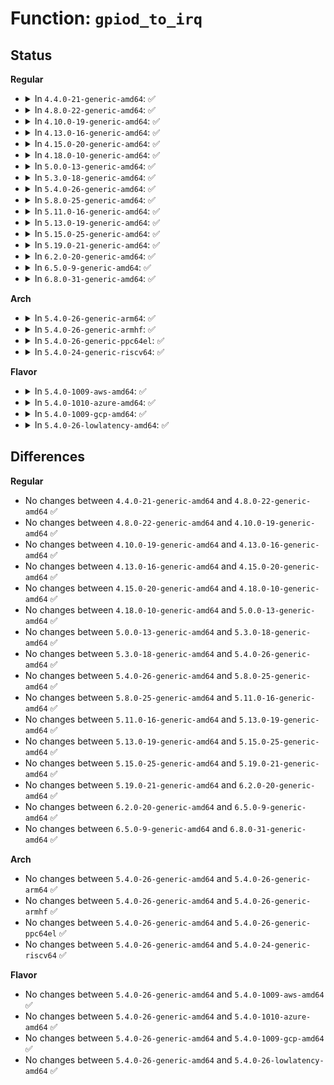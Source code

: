 # Function: <code>gpiod_to_irq</code>

## Status
<b>Regular</b>
<ul>
<li>
<details>
<summary>In <code>4.4.0-21-generic-amd64</code>: ✅</summary>

```c
int gpiod_to_irq(const struct gpio_desc * desc)
```

```json
{
  "name": "gpiod_to_irq",
  "collision_type": "Unique Global",
  "inline_type": "No",
  "funcs": [
    {
      "addr": 18446744071583187408,
      "name": "gpiod_to_irq",
      "external": true,
      "loc": "drivers/gpio/gpiolib.c:1597",
      "file": "drivers/gpio/gpiolib.c",
      "inline": "seen, unknown",
      "caller_inline": [],
      "caller_func": [
        "drivers/gpio/gpiolib-sysfs.c:gpio_is_visible",
        "drivers/gpio/gpiolib-sysfs.c:gpio_sysfs_request_irq",
        "drivers/gpio/gpiolib-acpi.c:acpi_gpiochip_request_interrupt",
        "drivers/gpio/gpiolib-acpi.c:acpi_dev_gpio_irq_get",
        "drivers/mfd/arizona-irq.c:arizona_irq_init",
        "drivers/mfd/arizona-irq.c:arizona_irq_init",
        "drivers/mfd/arizona-irq.c:arizona_irq_init",
        "drivers/mfd/intel_soc_pmic_core.c:intel_soc_pmic_i2c_probe",
        "drivers/usb/phy/phy-generic.c:usb_phy_generic_probe",
        "drivers/usb/phy/phy-generic.c:usb_phy_generic_probe",
        "drivers/mmc/core/slot-gpio.c:mmc_gpiod_request_cd_irq"
      ]
    }
  ],
  "symbols": [
    {
      "addr": 18446744071583187408,
      "name": "gpiod_to_irq",
      "section": ".text",
      "bind": "STB_GLOBAL",
      "size": 56
    }
  ]
}
```
</details>
</li>
<li>
<details>
<summary>In <code>4.8.0-22-generic-amd64</code>: ✅</summary>

```c
int gpiod_to_irq(const struct gpio_desc * desc)
```

```json
{
  "name": "gpiod_to_irq",
  "collision_type": "Unique Global",
  "inline_type": "No",
  "funcs": [
    {
      "addr": 18446744071583489264,
      "name": "gpiod_to_irq",
      "external": true,
      "loc": "drivers/gpio/gpiolib.c:2553",
      "file": "drivers/gpio/gpiolib.c",
      "inline": "seen, unknown",
      "caller_inline": [],
      "caller_func": [
        "drivers/gpio/gpiolib.c:gpio_ioctl",
        "drivers/gpio/gpiolib-sysfs.c:gpio_is_visible",
        "drivers/gpio/gpiolib-sysfs.c:gpio_sysfs_request_irq",
        "drivers/gpio/gpiolib-acpi.c:acpi_dev_gpio_irq_get",
        "drivers/gpio/gpiolib-acpi.c:acpi_gpiochip_request_interrupt",
        "drivers/mfd/arizona-irq.c:arizona_irq_init",
        "drivers/mfd/arizona-irq.c:arizona_irq_init",
        "drivers/mfd/arizona-irq.c:arizona_irq_init",
        "drivers/mfd/intel_soc_pmic_core.c:intel_soc_pmic_i2c_probe",
        "drivers/mmc/core/slot-gpio.c:mmc_gpiod_request_cd_irq"
      ]
    }
  ],
  "symbols": [
    {
      "addr": 18446744071583489264,
      "name": "gpiod_to_irq",
      "section": ".text",
      "bind": "STB_GLOBAL",
      "size": 100
    }
  ]
}
```
</details>
</li>
<li>
<details>
<summary>In <code>4.10.0-19-generic-amd64</code>: ✅</summary>

```c
int gpiod_to_irq(const struct gpio_desc * desc)
```

```json
{
  "name": "gpiod_to_irq",
  "collision_type": "Unique Global",
  "inline_type": "No",
  "funcs": [
    {
      "addr": 18446744071583628208,
      "name": "gpiod_to_irq",
      "external": true,
      "loc": "drivers/gpio/gpiolib.c:2743",
      "file": "drivers/gpio/gpiolib.c",
      "inline": "seen, unknown",
      "caller_inline": [],
      "caller_func": [
        "drivers/gpio/gpiolib.c:gpio_ioctl",
        "drivers/gpio/gpiolib-sysfs.c:gpio_is_visible",
        "drivers/gpio/gpiolib-sysfs.c:gpio_sysfs_request_irq",
        "drivers/gpio/gpiolib-acpi.c:acpi_dev_gpio_irq_get",
        "drivers/gpio/gpiolib-acpi.c:acpi_gpiochip_request_interrupt",
        "drivers/mfd/arizona-irq.c:arizona_irq_init",
        "drivers/mfd/arizona-irq.c:arizona_irq_init",
        "drivers/mfd/arizona-irq.c:arizona_irq_init",
        "drivers/mfd/intel_soc_pmic_core.c:intel_soc_pmic_i2c_probe",
        "drivers/mmc/core/slot-gpio.c:mmc_gpiod_request_cd_irq"
      ]
    }
  ],
  "symbols": [
    {
      "addr": 18446744071583628208,
      "name": "gpiod_to_irq",
      "section": ".text",
      "bind": "STB_GLOBAL",
      "size": 100
    }
  ]
}
```
</details>
</li>
<li>
<details>
<summary>In <code>4.13.0-16-generic-amd64</code>: ✅</summary>

```c
int gpiod_to_irq(const struct gpio_desc * desc)
```

```json
{
  "name": "gpiod_to_irq",
  "collision_type": "Unique Global",
  "inline_type": "No",
  "funcs": [
    {
      "addr": 18446744071583667424,
      "name": "gpiod_to_irq",
      "external": true,
      "loc": "drivers/gpio/gpiolib.c:2740",
      "file": "drivers/gpio/gpiolib.c",
      "inline": "seen, unknown",
      "caller_inline": [],
      "caller_func": [
        "drivers/gpio/gpiolib.c:gpio_ioctl",
        "drivers/gpio/gpiolib-sysfs.c:gpio_is_visible",
        "drivers/gpio/gpiolib-sysfs.c:gpio_sysfs_request_irq",
        "drivers/gpio/gpiolib-acpi.c:acpi_dev_gpio_irq_get",
        "drivers/gpio/gpiolib-acpi.c:acpi_gpiochip_request_interrupt",
        "drivers/mfd/arizona-irq.c:arizona_irq_init",
        "drivers/mfd/arizona-irq.c:arizona_irq_init",
        "drivers/mfd/arizona-irq.c:arizona_irq_init",
        "drivers/mmc/core/slot-gpio.c:mmc_gpiod_request_cd_irq"
      ]
    }
  ],
  "symbols": [
    {
      "addr": 18446744071583667424,
      "name": "gpiod_to_irq",
      "section": ".text",
      "bind": "STB_GLOBAL",
      "size": 99
    }
  ]
}
```
</details>
</li>
<li>
<details>
<summary>In <code>4.15.0-20-generic-amd64</code>: ✅</summary>

```c
int gpiod_to_irq(const struct gpio_desc * desc)
```

```json
{
  "name": "gpiod_to_irq",
  "collision_type": "Unique Global",
  "inline_type": "No",
  "funcs": [
    {
      "addr": 18446744071583922144,
      "name": "gpiod_to_irq",
      "external": true,
      "loc": "drivers/gpio/gpiolib.c:3011",
      "file": "drivers/gpio/gpiolib.c",
      "inline": "seen, unknown",
      "caller_inline": [],
      "caller_func": [
        "drivers/gpio/gpiolib.c:gpio_ioctl",
        "drivers/gpio/gpiolib-sysfs.c:gpio_is_visible",
        "drivers/gpio/gpiolib-sysfs.c:gpio_sysfs_request_irq",
        "drivers/gpio/gpiolib-acpi.c:acpi_dev_gpio_irq_get",
        "drivers/gpio/gpiolib-acpi.c:acpi_gpiochip_request_interrupt",
        "drivers/mfd/arizona-irq.c:arizona_irq_init",
        "drivers/mfd/arizona-irq.c:arizona_irq_init",
        "drivers/mfd/arizona-irq.c:arizona_irq_init",
        "drivers/mmc/core/slot-gpio.c:mmc_gpiod_request_cd_irq"
      ]
    }
  ],
  "symbols": [
    {
      "addr": 18446744071583922144,
      "name": "gpiod_to_irq",
      "section": ".text",
      "bind": "STB_GLOBAL",
      "size": 102
    }
  ]
}
```
</details>
</li>
<li>
<details>
<summary>In <code>4.18.0-10-generic-amd64</code>: ✅</summary>

```c
int gpiod_to_irq(const struct gpio_desc * desc)
```

```json
{
  "name": "gpiod_to_irq",
  "collision_type": "Unique Global",
  "inline_type": "No",
  "funcs": [
    {
      "addr": 18446744071584113888,
      "name": "gpiod_to_irq",
      "external": true,
      "loc": "drivers/gpio/gpiolib.c:3203",
      "file": "drivers/gpio/gpiolib.c",
      "inline": "seen, unknown",
      "caller_inline": [],
      "caller_func": [
        "drivers/gpio/gpiolib.c:gpio_ioctl",
        "drivers/gpio/gpiolib-sysfs.c:gpio_is_visible",
        "drivers/gpio/gpiolib-sysfs.c:gpio_sysfs_request_irq",
        "drivers/gpio/gpiolib-acpi.c:acpi_dev_gpio_irq_get",
        "drivers/gpio/gpiolib-acpi.c:acpi_gpiochip_request_interrupt",
        "drivers/mfd/arizona-irq.c:arizona_irq_init",
        "drivers/mfd/arizona-irq.c:arizona_irq_init",
        "drivers/mfd/arizona-irq.c:arizona_irq_init",
        "drivers/mmc/core/slot-gpio.c:mmc_gpiod_request_cd_irq"
      ]
    }
  ],
  "symbols": [
    {
      "addr": 18446744071584113888,
      "name": "gpiod_to_irq",
      "section": ".text",
      "bind": "STB_GLOBAL",
      "size": 96
    }
  ]
}
```
</details>
</li>
<li>
<details>
<summary>In <code>5.0.0-13-generic-amd64</code>: ✅</summary>

```c
int gpiod_to_irq(const struct gpio_desc * desc)
```

```json
{
  "name": "gpiod_to_irq",
  "collision_type": "Unique Global",
  "inline_type": "No",
  "funcs": [
    {
      "addr": 18446744071584197008,
      "name": "gpiod_to_irq",
      "external": true,
      "loc": "drivers/gpio/gpiolib.c:3396",
      "file": "drivers/gpio/gpiolib.c",
      "inline": "seen, unknown",
      "caller_inline": [],
      "caller_func": [
        "drivers/gpio/gpiolib.c:gpio_ioctl",
        "drivers/gpio/gpiolib-sysfs.c:gpio_is_visible",
        "drivers/gpio/gpiolib-sysfs.c:gpio_sysfs_request_irq",
        "drivers/gpio/gpiolib-acpi.c:acpi_dev_gpio_irq_get",
        "drivers/gpio/gpiolib-acpi.c:acpi_gpiochip_alloc_event",
        "drivers/mfd/arizona-irq.c:arizona_irq_init",
        "drivers/mfd/arizona-irq.c:arizona_irq_init",
        "drivers/mfd/arizona-irq.c:arizona_irq_init",
        "drivers/mmc/core/slot-gpio.c:mmc_gpiod_request_cd_irq"
      ]
    }
  ],
  "symbols": [
    {
      "addr": 18446744071584197008,
      "name": "gpiod_to_irq",
      "section": ".text",
      "bind": "STB_GLOBAL",
      "size": 96
    }
  ]
}
```
</details>
</li>
<li>
<details>
<summary>In <code>5.3.0-18-generic-amd64</code>: ✅</summary>

```c
int gpiod_to_irq(const struct gpio_desc * desc)
```

```json
{
  "name": "gpiod_to_irq",
  "collision_type": "Unique Global",
  "inline_type": "No",
  "funcs": [
    {
      "addr": 18446744071584387120,
      "name": "gpiod_to_irq",
      "external": true,
      "loc": "drivers/gpio/gpiolib.c:3485",
      "file": "drivers/gpio/gpiolib.c",
      "inline": "seen, unknown",
      "caller_inline": [],
      "caller_func": [
        "drivers/gpio/gpiolib.c:gpio_ioctl",
        "drivers/gpio/gpiolib-sysfs.c:gpio_is_visible",
        "drivers/gpio/gpiolib-sysfs.c:gpio_sysfs_request_irq",
        "drivers/gpio/gpiolib-acpi.c:acpi_dev_gpio_irq_get",
        "drivers/gpio/gpiolib-acpi.c:acpi_gpiochip_alloc_event",
        "drivers/tty/serial/serial_mctrl_gpio.c:mctrl_gpio_init",
        "drivers/mfd/arizona-irq.c:arizona_irq_init",
        "drivers/mfd/arizona-irq.c:arizona_irq_init",
        "drivers/mfd/arizona-irq.c:arizona_irq_init",
        "drivers/mmc/core/slot-gpio.c:mmc_gpiod_request_cd_irq"
      ]
    }
  ],
  "symbols": [
    {
      "addr": 18446744071584387120,
      "name": "gpiod_to_irq",
      "section": ".text",
      "bind": "STB_GLOBAL",
      "size": 98
    }
  ]
}
```
</details>
</li>
<li>
<details>
<summary>In <code>5.4.0-26-generic-amd64</code>: ✅</summary>

```c
int gpiod_to_irq(const struct gpio_desc * desc)
```

```json
{
  "name": "gpiod_to_irq",
  "collision_type": "Unique Global",
  "inline_type": "No",
  "funcs": [
    {
      "addr": 18446744071584522416,
      "name": "gpiod_to_irq",
      "external": true,
      "loc": "drivers/gpio/gpiolib.c:3839",
      "file": "drivers/gpio/gpiolib.c",
      "inline": "seen, unknown",
      "caller_inline": [],
      "caller_func": [
        "drivers/gpio/gpiolib.c:gpio_ioctl",
        "drivers/gpio/gpiolib-sysfs.c:gpio_is_visible",
        "drivers/gpio/gpiolib-sysfs.c:gpio_sysfs_request_irq",
        "drivers/gpio/gpiolib-acpi.c:acpi_dev_gpio_irq_get",
        "drivers/gpio/gpiolib-acpi.c:acpi_gpiochip_alloc_event",
        "drivers/tty/serial/serial_mctrl_gpio.c:mctrl_gpio_init",
        "drivers/mfd/arizona-irq.c:arizona_irq_init",
        "drivers/mfd/arizona-irq.c:arizona_irq_init",
        "drivers/mfd/arizona-irq.c:arizona_irq_init",
        "drivers/mmc/core/slot-gpio.c:mmc_gpiod_request_cd_irq"
      ]
    }
  ],
  "symbols": [
    {
      "addr": 18446744071584522416,
      "name": "gpiod_to_irq",
      "section": ".text",
      "bind": "STB_GLOBAL",
      "size": 98
    }
  ]
}
```
</details>
</li>
<li>
<details>
<summary>In <code>5.8.0-25-generic-amd64</code>: ✅</summary>

```c
int gpiod_to_irq(const struct gpio_desc * desc)
```

```json
{
  "name": "gpiod_to_irq",
  "collision_type": "Unique Global",
  "inline_type": "No",
  "funcs": [
    {
      "addr": 18446744071585188384,
      "name": "gpiod_to_irq",
      "external": true,
      "loc": "drivers/gpio/gpiolib.c:4245",
      "file": "drivers/gpio/gpiolib.c",
      "inline": "seen, unknown",
      "caller_inline": [],
      "caller_func": [
        "drivers/gpio/gpiolib.c:lineevent_create",
        "drivers/gpio/gpiolib-sysfs.c:gpio_is_visible",
        "drivers/gpio/gpiolib-sysfs.c:gpio_sysfs_request_irq",
        "drivers/gpio/gpiolib-acpi.c:acpi_dev_gpio_irq_get",
        "drivers/gpio/gpiolib-acpi.c:acpi_gpiochip_alloc_event",
        "drivers/tty/serial/serial_mctrl_gpio.c:mctrl_gpio_init",
        "drivers/mfd/arizona-irq.c:arizona_irq_init",
        "drivers/mfd/arizona-irq.c:arizona_irq_init",
        "drivers/mmc/core/slot-gpio.c:mmc_gpiod_request_cd_irq"
      ]
    }
  ],
  "symbols": [
    {
      "addr": 18446744071585188384,
      "name": "gpiod_to_irq",
      "section": ".text",
      "bind": "STB_GLOBAL",
      "size": 98
    }
  ]
}
```
</details>
</li>
<li>
<details>
<summary>In <code>5.11.0-16-generic-amd64</code>: ✅</summary>

```c
int gpiod_to_irq(const struct gpio_desc * desc)
```

```json
{
  "name": "gpiod_to_irq",
  "collision_type": "Unique Global",
  "inline_type": "No",
  "funcs": [
    {
      "addr": 18446744071585347760,
      "name": "gpiod_to_irq",
      "external": true,
      "loc": "drivers/gpio/gpiolib.c:3069",
      "file": "drivers/gpio/gpiolib.c",
      "inline": "seen, unknown",
      "caller_inline": [],
      "caller_func": [
        "drivers/gpio/gpiolib-cdev.c:edge_detector_setup",
        "drivers/gpio/gpiolib-cdev.c:edge_detector_setup",
        "drivers/gpio/gpiolib-sysfs.c:gpio_is_visible",
        "drivers/gpio/gpiolib-sysfs.c:gpio_sysfs_request_irq",
        "drivers/gpio/gpiolib-acpi.c:acpi_dev_gpio_irq_get_by",
        "drivers/gpio/gpiolib-acpi.c:acpi_gpiochip_alloc_event",
        "drivers/tty/serial/serial_mctrl_gpio.c:mctrl_gpio_init",
        "drivers/mfd/arizona-irq.c:arizona_irq_init",
        "drivers/mfd/arizona-irq.c:arizona_irq_init",
        "drivers/mmc/core/slot-gpio.c:mmc_gpiod_request_cd_irq"
      ]
    }
  ],
  "symbols": [
    {
      "addr": 18446744071585347760,
      "name": "gpiod_to_irq",
      "section": ".text",
      "bind": "STB_GLOBAL",
      "size": 110
    }
  ]
}
```
</details>
</li>
<li>
<details>
<summary>In <code>5.13.0-19-generic-amd64</code>: ✅</summary>

```c
int gpiod_to_irq(const struct gpio_desc * desc)
```

```json
{
  "name": "gpiod_to_irq",
  "collision_type": "Unique Global",
  "inline_type": "No",
  "funcs": [
    {
      "addr": 18446744071585232288,
      "name": "gpiod_to_irq",
      "external": true,
      "loc": "drivers/gpio/gpiolib.c:3046",
      "file": "drivers/gpio/gpiolib.c",
      "inline": "seen, unknown",
      "caller_inline": [],
      "caller_func": [
        "drivers/gpio/gpiolib-cdev.c:edge_detector_setup",
        "drivers/gpio/gpiolib-cdev.c:edge_detector_setup",
        "drivers/gpio/gpiolib-sysfs.c:gpio_is_visible",
        "drivers/gpio/gpiolib-sysfs.c:gpio_sysfs_request_irq",
        "drivers/gpio/gpiolib-acpi.c:acpi_dev_gpio_irq_get_by",
        "drivers/gpio/gpiolib-acpi.c:acpi_gpiochip_alloc_event",
        "drivers/tty/serial/serial_mctrl_gpio.c:mctrl_gpio_init",
        "drivers/mfd/arizona-irq.c:arizona_irq_init",
        "drivers/mfd/arizona-irq.c:arizona_irq_init",
        "drivers/mmc/core/slot-gpio.c:mmc_gpiod_request_cd_irq"
      ]
    }
  ],
  "symbols": [
    {
      "addr": 18446744071585232288,
      "name": "gpiod_to_irq",
      "section": ".text",
      "bind": "STB_GLOBAL",
      "size": 112
    }
  ]
}
```
</details>
</li>
<li>
<details>
<summary>In <code>5.15.0-25-generic-amd64</code>: ✅</summary>

```c
int gpiod_to_irq(const struct gpio_desc * desc)
```

```json
{
  "name": "gpiod_to_irq",
  "collision_type": "Unique Global",
  "inline_type": "No",
  "funcs": [
    {
      "addr": 18446744071585687568,
      "name": "gpiod_to_irq",
      "external": true,
      "loc": "drivers/gpio/gpiolib.c:3095",
      "file": "drivers/gpio/gpiolib.c",
      "inline": "seen, unknown",
      "caller_inline": [],
      "caller_func": [
        "drivers/gpio/gpiolib-cdev.c:edge_detector_setup",
        "drivers/gpio/gpiolib-cdev.c:edge_detector_setup",
        "drivers/gpio/gpiolib-sysfs.c:gpio_is_visible",
        "drivers/gpio/gpiolib-sysfs.c:gpio_sysfs_request_irq",
        "drivers/gpio/gpiolib-acpi.c:acpi_dev_gpio_irq_get_by",
        "drivers/gpio/gpiolib-acpi.c:acpi_gpiochip_alloc_event",
        "drivers/tty/serial/serial_mctrl_gpio.c:mctrl_gpio_init",
        "drivers/mmc/core/slot-gpio.c:mmc_gpiod_request_cd_irq"
      ]
    }
  ],
  "symbols": [
    {
      "addr": 18446744071585687568,
      "name": "gpiod_to_irq",
      "section": ".text",
      "bind": "STB_GLOBAL",
      "size": 121
    }
  ]
}
```
</details>
</li>
<li>
<details>
<summary>In <code>5.19.0-21-generic-amd64</code>: ✅</summary>

```c
int gpiod_to_irq(const struct gpio_desc * desc)
```

```json
{
  "name": "gpiod_to_irq",
  "collision_type": "Unique Global",
  "inline_type": "No",
  "funcs": [
    {
      "addr": 18446744071586852880,
      "name": "gpiod_to_irq",
      "external": true,
      "loc": "drivers/gpio/gpiolib.c:3216",
      "file": "drivers/gpio/gpiolib.c",
      "inline": "seen, unknown",
      "caller_inline": [],
      "caller_func": [
        "drivers/gpio/gpiolib-cdev.c:lineevent_create",
        "drivers/gpio/gpiolib-cdev.c:edge_detector_setup",
        "drivers/gpio/gpiolib-cdev.c:edge_detector_setup",
        "drivers/gpio/gpiolib-sysfs.c:gpio_is_visible",
        "drivers/gpio/gpiolib-sysfs.c:gpio_sysfs_request_irq",
        "drivers/gpio/gpiolib-acpi.c:acpi_dev_gpio_irq_get_by",
        "drivers/gpio/gpiolib-acpi.c:acpi_gpiochip_alloc_event",
        "drivers/tty/serial/serial_mctrl_gpio.c:mctrl_gpio_init",
        "drivers/mmc/core/slot-gpio.c:mmc_gpiod_request_cd_irq"
      ]
    }
  ],
  "symbols": [
    {
      "addr": 18446744071586852880,
      "name": "gpiod_to_irq",
      "section": ".text",
      "bind": "STB_GLOBAL",
      "size": 185
    }
  ]
}
```
</details>
</li>
<li>
<details>
<summary>In <code>6.2.0-20-generic-amd64</code>: ✅</summary>

```c
int gpiod_to_irq(const struct gpio_desc * desc)
```

```json
{
  "name": "gpiod_to_irq",
  "collision_type": "Unique Global",
  "inline_type": "No",
  "funcs": [
    {
      "addr": 18446744071587996784,
      "name": "gpiod_to_irq",
      "external": true,
      "loc": "drivers/gpio/gpiolib.c:3286",
      "file": "drivers/gpio/gpiolib.c",
      "inline": "seen, unknown",
      "caller_inline": [],
      "caller_func": [
        "drivers/gpio/gpiolib-cdev.c:lineevent_create",
        "drivers/gpio/gpiolib-cdev.c:edge_detector_setup",
        "drivers/gpio/gpiolib-cdev.c:edge_detector_setup",
        "drivers/gpio/gpiolib-sysfs.c:gpio_is_visible",
        "drivers/gpio/gpiolib-sysfs.c:gpio_sysfs_request_irq",
        "drivers/gpio/gpiolib-acpi.c:acpi_dev_gpio_irq_wake_get_by",
        "drivers/gpio/gpiolib-acpi.c:acpi_gpiochip_alloc_event",
        "drivers/tty/serial/serial_mctrl_gpio.c:mctrl_gpio_init",
        "drivers/mmc/core/slot-gpio.c:mmc_gpiod_request_cd_irq"
      ]
    }
  ],
  "symbols": [
    {
      "addr": 18446744071587996784,
      "name": "gpiod_to_irq",
      "section": ".text",
      "bind": "STB_GLOBAL",
      "size": 185
    }
  ]
}
```
</details>
</li>
<li>
<details>
<summary>In <code>6.5.0-9-generic-amd64</code>: ✅</summary>

```c
int gpiod_to_irq(const struct gpio_desc * desc)
```

```json
{
  "name": "gpiod_to_irq",
  "collision_type": "Unique Global",
  "inline_type": "No",
  "funcs": [
    {
      "addr": 18446744071588271472,
      "name": "gpiod_to_irq",
      "external": true,
      "loc": "drivers/gpio/gpiolib.c:3327",
      "file": "drivers/gpio/gpiolib.c",
      "inline": "seen, unknown",
      "caller_inline": [],
      "caller_func": [
        "drivers/gpio/gpiolib-cdev.c:lineevent_create",
        "drivers/gpio/gpiolib-cdev.c:edge_detector_setup",
        "drivers/gpio/gpiolib-cdev.c:edge_detector_setup",
        "drivers/gpio/gpiolib-sysfs.c:gpio_is_visible",
        "drivers/gpio/gpiolib-sysfs.c:gpio_sysfs_request_irq",
        "drivers/gpio/gpiolib-acpi.c:acpi_dev_gpio_irq_wake_get_by",
        "drivers/gpio/gpiolib-acpi.c:acpi_gpiochip_alloc_event",
        "drivers/tty/serial/serial_mctrl_gpio.c:mctrl_gpio_init",
        "drivers/mmc/core/slot-gpio.c:mmc_gpiod_request_cd_irq"
      ]
    }
  ],
  "symbols": [
    {
      "addr": 18446744071588271472,
      "name": "gpiod_to_irq",
      "section": ".text",
      "bind": "STB_GLOBAL",
      "size": 185
    }
  ]
}
```
</details>
</li>
<li>
<details>
<summary>In <code>6.8.0-31-generic-amd64</code>: ✅</summary>

```c
int gpiod_to_irq(const struct gpio_desc * desc)
```

```json
{
  "name": "gpiod_to_irq",
  "collision_type": "Unique Global",
  "inline_type": "No",
  "funcs": [
    {
      "addr": 18446744071588563712,
      "name": "gpiod_to_irq",
      "external": true,
      "loc": "drivers/gpio/gpiolib.c:3520",
      "file": "drivers/gpio/gpiolib.c",
      "inline": "seen, unknown",
      "caller_inline": [],
      "caller_func": [
        "drivers/gpio/gpiolib-cdev.c:lineevent_create",
        "drivers/gpio/gpiolib-cdev.c:edge_detector_setup",
        "drivers/gpio/gpiolib-cdev.c:edge_detector_setup",
        "drivers/gpio/gpiolib-sysfs.c:gpio_is_visible",
        "drivers/gpio/gpiolib-sysfs.c:gpio_sysfs_request_irq",
        "drivers/gpio/gpiolib-acpi.c:acpi_dev_gpio_irq_wake_get_by",
        "drivers/gpio/gpiolib-acpi.c:acpi_gpiochip_alloc_event",
        "drivers/tty/serial/serial_mctrl_gpio.c:mctrl_gpio_init",
        "drivers/mmc/core/slot-gpio.c:mmc_gpiod_request_cd_irq"
      ]
    }
  ],
  "symbols": [
    {
      "addr": 18446744071588563712,
      "name": "gpiod_to_irq",
      "section": ".text",
      "bind": "STB_GLOBAL",
      "size": 182
    }
  ]
}
```
</details>
</li>
</ul>
<b>Arch</b>
<ul>
<li>
<details>
<summary>In <code>5.4.0-26-generic-arm64</code>: ✅</summary>

```c
int gpiod_to_irq(const struct gpio_desc * desc)
```

```json
{
  "name": "gpiod_to_irq",
  "collision_type": "Unique Global",
  "inline_type": "No",
  "funcs": [
    {
      "addr": 18446603336496700056,
      "name": "gpiod_to_irq",
      "external": true,
      "loc": "drivers/gpio/gpiolib.c:3839",
      "file": "drivers/gpio/gpiolib.c",
      "inline": "seen, unknown",
      "caller_inline": [],
      "caller_func": [
        "drivers/gpio/gpiolib.c:gpio_ioctl",
        "drivers/gpio/gpiolib-sysfs.c:gpio_is_visible",
        "drivers/gpio/gpiolib-sysfs.c:gpio_sysfs_request_irq",
        "drivers/gpio/gpiolib-acpi.c:acpi_dev_gpio_irq_get",
        "drivers/gpio/gpiolib-acpi.c:acpi_gpiochip_alloc_event",
        "drivers/tty/serial/serial_mctrl_gpio.c:mctrl_gpio_init",
        "drivers/mfd/stmpe.c:stmpe_probe",
        "drivers/mfd/arizona-irq.c:arizona_irq_init",
        "drivers/mfd/arizona-irq.c:arizona_irq_init",
        "drivers/mfd/arizona-irq.c:arizona_irq_init",
        "drivers/power/reset/ltc2952-poweroff.c:ltc2952_poweroff_probe",
        "drivers/mmc/core/slot-gpio.c:mmc_gpiod_request_cd_irq"
      ]
    }
  ],
  "symbols": [
    {
      "addr": 18446603336496700056,
      "name": "gpiod_to_irq",
      "section": ".text",
      "bind": "STB_GLOBAL",
      "size": 116
    }
  ]
}
```
</details>
</li>
<li>
<details>
<summary>In <code>5.4.0-26-generic-armhf</code>: ✅</summary>

```c
int gpiod_to_irq(const struct gpio_desc * desc)
```

```json
{
  "name": "gpiod_to_irq",
  "collision_type": "Unique Global",
  "inline_type": "No",
  "funcs": [
    {
      "addr": 3229996100,
      "name": "gpiod_to_irq",
      "external": true,
      "loc": "drivers/gpio/gpiolib.c:3839",
      "file": "drivers/gpio/gpiolib.c",
      "inline": "seen, unknown",
      "caller_inline": [],
      "caller_func": [
        "drivers/gpio/gpiolib.c:gpio_ioctl",
        "drivers/gpio/gpiolib-sysfs.c:gpio_is_visible",
        "drivers/gpio/gpiolib-sysfs.c:gpio_sysfs_request_irq",
        "drivers/tty/serial/serial_mctrl_gpio.c:mctrl_gpio_init",
        "drivers/mfd/stmpe.c:stmpe_probe",
        "drivers/mfd/arizona-irq.c:arizona_irq_init",
        "drivers/mfd/arizona-irq.c:arizona_irq_init",
        "drivers/mfd/arizona-irq.c:arizona_irq_init",
        "drivers/usb/phy/phy-generic.c:usb_phy_generic_probe",
        "drivers/usb/phy/phy-generic.c:usb_phy_generic_probe",
        "drivers/power/reset/ltc2952-poweroff.c:ltc2952_poweroff_probe",
        "drivers/mmc/core/slot-gpio.c:mmc_gpiod_request_cd_irq",
        "drivers/staging/emxx_udc/emxx_udc.c:nbu2ss_drv_probe",
        "sound/soc/soc-jack.c:snd_soc_jack_add_gpios",
        "sound/soc/soc-jack.c:snd_soc_jack_add_gpios"
      ]
    }
  ],
  "symbols": [
    {
      "addr": 3229996100,
      "name": "gpiod_to_irq",
      "section": ".text",
      "bind": "STB_GLOBAL",
      "size": 112
    }
  ]
}
```
</details>
</li>
<li>
<details>
<summary>In <code>5.4.0-26-generic-ppc64el</code>: ✅</summary>

```c
int gpiod_to_irq(const struct gpio_desc * desc)
```

```json
{
  "name": "gpiod_to_irq",
  "collision_type": "Unique Global",
  "inline_type": "No",
  "funcs": [
    {
      "addr": 13835058055290788240,
      "name": "gpiod_to_irq",
      "external": true,
      "loc": "drivers/gpio/gpiolib.c:3839",
      "file": "drivers/gpio/gpiolib.c",
      "inline": "seen, unknown",
      "caller_inline": [],
      "caller_func": [
        "drivers/gpio/gpiolib.c:gpio_ioctl",
        "drivers/gpio/gpiolib-sysfs.c:gpio_is_visible",
        "drivers/gpio/gpiolib-sysfs.c:gpio_sysfs_request_irq",
        "drivers/tty/serial/serial_mctrl_gpio.c:mctrl_gpio_init",
        "drivers/mfd/stmpe.c:stmpe_probe",
        "drivers/mfd/arizona-irq.c:arizona_irq_init",
        "drivers/mfd/arizona-irq.c:arizona_irq_init",
        "drivers/mfd/arizona-irq.c:arizona_irq_init",
        "drivers/power/reset/ltc2952-poweroff.c:ltc2952_poweroff_probe",
        "drivers/mmc/core/slot-gpio.c:mmc_gpiod_request_cd_irq"
      ]
    }
  ],
  "symbols": [
    {
      "addr": 13835058055290788240,
      "name": "gpiod_to_irq",
      "section": ".text",
      "bind": "STB_GLOBAL",
      "size": 176
    }
  ]
}
```
</details>
</li>
<li>
<details>
<summary>In <code>5.4.0-24-generic-riscv64</code>: ✅</summary>

```c
int gpiod_to_irq(const struct gpio_desc * desc)
```

```json
{
  "name": "gpiod_to_irq",
  "collision_type": "Unique Global",
  "inline_type": "No",
  "funcs": [
    {
      "addr": 18446743936275465588,
      "name": "gpiod_to_irq",
      "external": true,
      "loc": "drivers/gpio/gpiolib.c:3839",
      "file": "drivers/gpio/gpiolib.c",
      "inline": "seen, unknown",
      "caller_inline": [],
      "caller_func": [
        "drivers/gpio/gpiolib.c:gpio_ioctl",
        "drivers/gpio/gpiolib-sysfs.c:gpio_is_visible",
        "drivers/gpio/gpiolib-sysfs.c:gpio_sysfs_request_irq",
        "drivers/tty/serial/serial_mctrl_gpio.c:mctrl_gpio_init",
        "drivers/mfd/stmpe.c:stmpe_probe",
        "drivers/mfd/arizona-irq.c:arizona_irq_init",
        "drivers/mfd/arizona-irq.c:arizona_irq_init",
        "drivers/mfd/arizona-irq.c:arizona_irq_init",
        "drivers/power/reset/ltc2952-poweroff.c:ltc2952_poweroff_probe",
        "drivers/mmc/core/slot-gpio.c:mmc_gpiod_request_cd_irq"
      ]
    }
  ],
  "symbols": [
    {
      "addr": 18446743936275465588,
      "name": "gpiod_to_irq",
      "section": ".text",
      "bind": "STB_GLOBAL",
      "size": 86
    }
  ]
}
```
</details>
</li>
</ul>
<b>Flavor</b>
<ul>
<li>
<details>
<summary>In <code>5.4.0-1009-aws-amd64</code>: ✅</summary>

```c
int gpiod_to_irq(const struct gpio_desc * desc)
```

```json
{
  "name": "gpiod_to_irq",
  "collision_type": "Unique Global",
  "inline_type": "No",
  "funcs": [
    {
      "addr": 18446744071584479344,
      "name": "gpiod_to_irq",
      "external": true,
      "loc": "drivers/gpio/gpiolib.c:3839",
      "file": "drivers/gpio/gpiolib.c",
      "inline": "seen, unknown",
      "caller_inline": [],
      "caller_func": [
        "drivers/gpio/gpiolib.c:gpio_ioctl",
        "drivers/gpio/gpiolib-sysfs.c:gpio_is_visible",
        "drivers/gpio/gpiolib-sysfs.c:gpio_sysfs_request_irq",
        "drivers/gpio/gpiolib-acpi.c:acpi_dev_gpio_irq_get",
        "drivers/gpio/gpiolib-acpi.c:acpi_gpiochip_alloc_event",
        "drivers/tty/serial/serial_mctrl_gpio.c:mctrl_gpio_init",
        "drivers/mfd/arizona-irq.c:arizona_irq_init",
        "drivers/mfd/arizona-irq.c:arizona_irq_init",
        "drivers/mfd/arizona-irq.c:arizona_irq_init",
        "drivers/mmc/core/slot-gpio.c:mmc_gpiod_request_cd_irq"
      ]
    }
  ],
  "symbols": [
    {
      "addr": 18446744071584479344,
      "name": "gpiod_to_irq",
      "section": ".text",
      "bind": "STB_GLOBAL",
      "size": 98
    }
  ]
}
```
</details>
</li>
<li>
<details>
<summary>In <code>5.4.0-1010-azure-amd64</code>: ✅</summary>

```c
int gpiod_to_irq(const struct gpio_desc * desc)
```

```json
{
  "name": "gpiod_to_irq",
  "collision_type": "Unique Global",
  "inline_type": "No",
  "funcs": [
    {
      "addr": 18446744071584417472,
      "name": "gpiod_to_irq",
      "external": true,
      "loc": "drivers/gpio/gpiolib.c:3839",
      "file": "drivers/gpio/gpiolib.c",
      "inline": "seen, unknown",
      "caller_inline": [],
      "caller_func": [
        "drivers/gpio/gpiolib.c:gpio_ioctl",
        "drivers/gpio/gpiolib-sysfs.c:gpio_is_visible",
        "drivers/gpio/gpiolib-sysfs.c:gpio_sysfs_request_irq",
        "drivers/gpio/gpiolib-acpi.c:acpi_dev_gpio_irq_get",
        "drivers/gpio/gpiolib-acpi.c:acpi_gpiochip_alloc_event",
        "drivers/tty/serial/serial_mctrl_gpio.c:mctrl_gpio_init",
        "drivers/mfd/arizona-irq.c:arizona_irq_init",
        "drivers/mfd/arizona-irq.c:arizona_irq_init",
        "drivers/mfd/arizona-irq.c:arizona_irq_init"
      ]
    }
  ],
  "symbols": [
    {
      "addr": 18446744071584417472,
      "name": "gpiod_to_irq",
      "section": ".text",
      "bind": "STB_GLOBAL",
      "size": 98
    }
  ]
}
```
</details>
</li>
<li>
<details>
<summary>In <code>5.4.0-1009-gcp-amd64</code>: ✅</summary>

```c
int gpiod_to_irq(const struct gpio_desc * desc)
```

```json
{
  "name": "gpiod_to_irq",
  "collision_type": "Unique Global",
  "inline_type": "No",
  "funcs": [
    {
      "addr": 18446744071584474080,
      "name": "gpiod_to_irq",
      "external": true,
      "loc": "drivers/gpio/gpiolib.c:3839",
      "file": "drivers/gpio/gpiolib.c",
      "inline": "seen, unknown",
      "caller_inline": [],
      "caller_func": [
        "drivers/gpio/gpiolib.c:gpio_ioctl",
        "drivers/gpio/gpiolib-sysfs.c:gpio_is_visible",
        "drivers/gpio/gpiolib-sysfs.c:gpio_sysfs_request_irq",
        "drivers/gpio/gpiolib-acpi.c:acpi_dev_gpio_irq_get",
        "drivers/gpio/gpiolib-acpi.c:acpi_gpiochip_alloc_event",
        "drivers/tty/serial/serial_mctrl_gpio.c:mctrl_gpio_init",
        "drivers/mfd/arizona-irq.c:arizona_irq_init",
        "drivers/mfd/arizona-irq.c:arizona_irq_init",
        "drivers/mfd/arizona-irq.c:arizona_irq_init",
        "drivers/mmc/core/slot-gpio.c:mmc_gpiod_request_cd_irq"
      ]
    }
  ],
  "symbols": [
    {
      "addr": 18446744071584474080,
      "name": "gpiod_to_irq",
      "section": ".text",
      "bind": "STB_GLOBAL",
      "size": 98
    }
  ]
}
```
</details>
</li>
<li>
<details>
<summary>In <code>5.4.0-26-lowlatency-amd64</code>: ✅</summary>

```c
int gpiod_to_irq(const struct gpio_desc * desc)
```

```json
{
  "name": "gpiod_to_irq",
  "collision_type": "Unique Global",
  "inline_type": "No",
  "funcs": [
    {
      "addr": 18446744071584580208,
      "name": "gpiod_to_irq",
      "external": true,
      "loc": "drivers/gpio/gpiolib.c:3839",
      "file": "drivers/gpio/gpiolib.c",
      "inline": "seen, unknown",
      "caller_inline": [],
      "caller_func": [
        "drivers/gpio/gpiolib.c:gpio_ioctl",
        "drivers/gpio/gpiolib-sysfs.c:gpio_is_visible",
        "drivers/gpio/gpiolib-sysfs.c:gpio_sysfs_request_irq",
        "drivers/gpio/gpiolib-acpi.c:acpi_dev_gpio_irq_get",
        "drivers/gpio/gpiolib-acpi.c:acpi_gpiochip_alloc_event",
        "drivers/tty/serial/serial_mctrl_gpio.c:mctrl_gpio_init",
        "drivers/mfd/arizona-irq.c:arizona_irq_init",
        "drivers/mfd/arizona-irq.c:arizona_irq_init",
        "drivers/mfd/arizona-irq.c:arizona_irq_init",
        "drivers/mmc/core/slot-gpio.c:mmc_gpiod_request_cd_irq"
      ]
    }
  ],
  "symbols": [
    {
      "addr": 18446744071584580208,
      "name": "gpiod_to_irq",
      "section": ".text",
      "bind": "STB_GLOBAL",
      "size": 98
    }
  ]
}
```
</details>
</li>
</ul>

## Differences
<b>Regular</b>
<ul>
<li>
No changes between <code>4.4.0-21-generic-amd64</code> and <code>4.8.0-22-generic-amd64</code> ✅
</li>
<li>
No changes between <code>4.8.0-22-generic-amd64</code> and <code>4.10.0-19-generic-amd64</code> ✅
</li>
<li>
No changes between <code>4.10.0-19-generic-amd64</code> and <code>4.13.0-16-generic-amd64</code> ✅
</li>
<li>
No changes between <code>4.13.0-16-generic-amd64</code> and <code>4.15.0-20-generic-amd64</code> ✅
</li>
<li>
No changes between <code>4.15.0-20-generic-amd64</code> and <code>4.18.0-10-generic-amd64</code> ✅
</li>
<li>
No changes between <code>4.18.0-10-generic-amd64</code> and <code>5.0.0-13-generic-amd64</code> ✅
</li>
<li>
No changes between <code>5.0.0-13-generic-amd64</code> and <code>5.3.0-18-generic-amd64</code> ✅
</li>
<li>
No changes between <code>5.3.0-18-generic-amd64</code> and <code>5.4.0-26-generic-amd64</code> ✅
</li>
<li>
No changes between <code>5.4.0-26-generic-amd64</code> and <code>5.8.0-25-generic-amd64</code> ✅
</li>
<li>
No changes between <code>5.8.0-25-generic-amd64</code> and <code>5.11.0-16-generic-amd64</code> ✅
</li>
<li>
No changes between <code>5.11.0-16-generic-amd64</code> and <code>5.13.0-19-generic-amd64</code> ✅
</li>
<li>
No changes between <code>5.13.0-19-generic-amd64</code> and <code>5.15.0-25-generic-amd64</code> ✅
</li>
<li>
No changes between <code>5.15.0-25-generic-amd64</code> and <code>5.19.0-21-generic-amd64</code> ✅
</li>
<li>
No changes between <code>5.19.0-21-generic-amd64</code> and <code>6.2.0-20-generic-amd64</code> ✅
</li>
<li>
No changes between <code>6.2.0-20-generic-amd64</code> and <code>6.5.0-9-generic-amd64</code> ✅
</li>
<li>
No changes between <code>6.5.0-9-generic-amd64</code> and <code>6.8.0-31-generic-amd64</code> ✅
</li>
</ul>
<b>Arch</b>
<ul>
<li>
No changes between <code>5.4.0-26-generic-amd64</code> and <code>5.4.0-26-generic-arm64</code> ✅
</li>
<li>
No changes between <code>5.4.0-26-generic-amd64</code> and <code>5.4.0-26-generic-armhf</code> ✅
</li>
<li>
No changes between <code>5.4.0-26-generic-amd64</code> and <code>5.4.0-26-generic-ppc64el</code> ✅
</li>
<li>
No changes between <code>5.4.0-26-generic-amd64</code> and <code>5.4.0-24-generic-riscv64</code> ✅
</li>
</ul>
<b>Flavor</b>
<ul>
<li>
No changes between <code>5.4.0-26-generic-amd64</code> and <code>5.4.0-1009-aws-amd64</code> ✅
</li>
<li>
No changes between <code>5.4.0-26-generic-amd64</code> and <code>5.4.0-1010-azure-amd64</code> ✅
</li>
<li>
No changes between <code>5.4.0-26-generic-amd64</code> and <code>5.4.0-1009-gcp-amd64</code> ✅
</li>
<li>
No changes between <code>5.4.0-26-generic-amd64</code> and <code>5.4.0-26-lowlatency-amd64</code> ✅
</li>
</ul>
